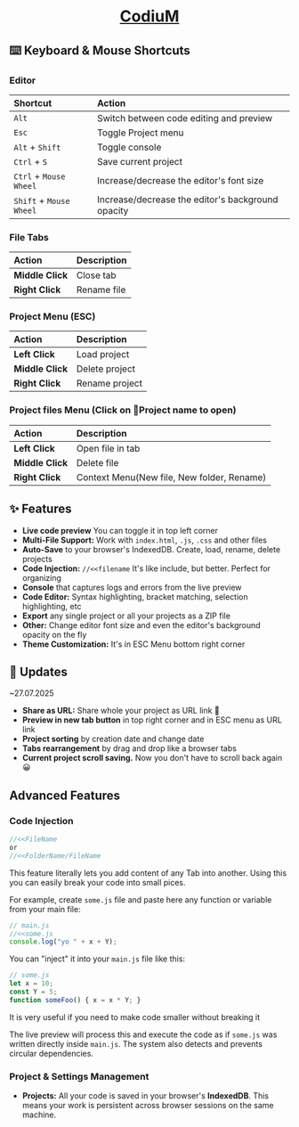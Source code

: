 <div align="center">
  <h1>
    <a href="https://enoxyum.github.io/CodiuM/Index.html">CodiuM</a>
  </h1>
</div>

## ⌨️ Keyboard & Mouse Shortcuts

### Editor
| Shortcut | Action |
| :--- | :--- |
| `Alt` | Switch between code editing and preview |
| `Esc` | Toggle Project menu |
| `Alt` + `Shift` | Toggle console |
| `Ctrl` + `S` | Save current project |
| `Ctrl` + `Mouse Wheel` | Increase/decrease the editor's font size |
| `Shift` + `Mouse Wheel` | Increase/decrease the editor's background opacity |

### File Tabs
| Action | Description |
| :--- | :--- |
| **Middle Click** | Close tab |
| **Right Click** | Rename file |

### Project Menu (ESC)
| Action | Description |
| :--- | :--- |
| **Left Click** | Load project |
| **Middle Click** | Delete project |
| **Right Click** | Rename project |

### Project files Menu (Click on 📁Project name to open)
| Action | Description |
| :--- | :--- |
| **Left Click** | Open file in tab |
| **Middle Click** | Delete file |
| **Right Click** | Context Menu(New file, New folder, Rename) |

## ✨ Features

*   **Live code preview** You can toggle it in top left corner
*   **Multi-File Support:** Work with `index.html`, `.js`, `.css` and other files
*   **Auto-Save** to your browser's IndexedDB. Create, load, rename, delete projects
*   **Code Injection:** `//<<filename` It's like include, but better. Perfect for organizing
*   **Console** that captures logs and errors from the live preview
*   **Code Editor:** Syntax highlighting, bracket matching, selection highlighting, etc
*   **Export** any single project or all your projects as a ZIP file
*   **Other:** Change editor font size and even the editor's background opacity on the fly
*   **Theme Customization:** It's in ESC Menu bottom right corner

## 🧪 Updates

~27.07.2025
*   **Share as URL:** Share whole your project as URL link 🤯
*   **Preview in new tab button** in top right corner and in ESC menu as URL link
*   **Project sorting** by creation date and change date
*   **Tabs rearrangement** by drag and drop like a browser tabs
*   **Current project scroll saving.** Now you don't have to scroll back again😀

##  Advanced Features

### Code Injection

```javascript
//<<FileName
or
//<<FolderName/FileName
```

This feature literally lets you add content of any Tab into another. Using this you can easily break your code into small pices.

For example, create `some.js` file and paste here any function or variable from your main file:
```javascript
// main.js
//<<some.js
console.log("yo " + x + Y);
```

You can "inject" it into your `main.js` file like this:
```javascript
// some.js
let x = 10;
const Y = 5;
function someFoo() { x = x * Y; }
```
It is very useful if you need to make code smaller without breaking it

The live preview will process this and execute the code as if `some.js` was written directly inside `main.js`. The system also detects and prevents circular dependencies.

### Project & Settings Management

*   **Projects:** All your code is saved in your browser's **IndexedDB**. This means your work is persistent across browser sessions on the same machine.
